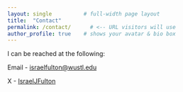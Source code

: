 ```yaml
---
layout: single          # full-width page layout
title:  "Contact"
permalink: /contact/      # <-- URL visitors will use
author_profile: true    # shows your avatar & bio box
---
```


I can be reached at the following:

Email - [israelfulton@wustl.edu](emailto:israelfulton@wustl.edu)

X - [IsraelJFulton](www.x.com/IsraelJFulton)
